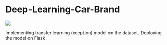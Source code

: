 # Deep-Learning-Car-Brand

![](https://i.pinimg.com/originals/9c/ef/6f/9cef6fef614f43e2ffe6e82e9790512b.jpg)

Implementing transfer learning (xception) model on the dataset.
Deploying the model on Flask 
